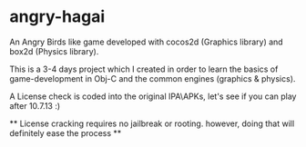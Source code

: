 angry-hagai
===========

An Angry Birds like game developed with cocos2d (Graphics library) and box2d (Physics library).

This is a 3-4 days project which I created in order to learn the basics of game-development in Obj-C and the common engines (graphics & physics).

A License check is coded into the original IPA\APKs, let's see if you can play after 10.7.13 :)

** License cracking requires no jailbreak or rooting. however, doing that will definitely ease the process **

